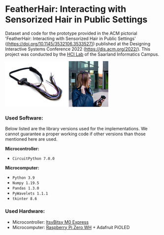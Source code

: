 # FeatherHair: Interacting with Sensorized Hair in Public Settings
Dataset and code for the prototype provided in the ACM pictorial 'FeatherHair: Interacting with Sensorized Hair in Public Settings' ([(https://doi.org/10.1145/3532106.3533527)](https://dl.acm.org/doi/10.1145/3532106.3533527)) published at the Designing Interactive Systems Conference 2022 (https://dis.acm.org/2022/).  This project was conducted by the [HCI Lab](https://hci.cs.uni-saarland.de) of the Saarland Informatics Campus.

<p float="left">
  <img src="Images/5-1_wearableV2_white_bg.jpg" width="40%" />
  <img src="Images/wearableV2_worn_outside.jpg" width="25.5%" /> 
</p>

### Used Software:
Below listed are the library versions used for the implementations. We cannot guarantee a proper working code if other versions than those mentioned here are used.

**Microcontroller:**
- ```CircuitPython 7.0.0```

**Microcomputer:**
- ```Python 3.9```
-  ```Numpy 1.19.5```
-  ```Pandas 1.3.0```
-  ```PyWavelets 1.1.1```
-  ```tkinter 8.6```

### Used Hardware:
- Microcontroller: [ItsyBitsy M0 Express](https://learn.adafruit.com/introducing-itsy-bitsy-m0/overview)
- Microcomputer: [Raspberry Pi Zero WH](https://www.raspberrypi.com/products/raspberry-pi-zero-w/) + Adafruit PiOLED


